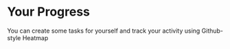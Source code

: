 # Your Progress
You can create some tasks for yourself and track your activity using Github-style Heatmap
